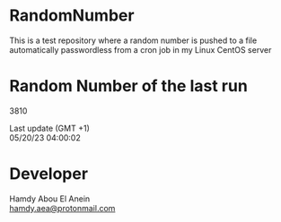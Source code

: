 # RandomNumber    
This is a test repository where a random number is pushed to a file automatically passwordless from a cron job in my Linux CentOS server    
# Random Number of the last run   
3810
      
Last update (GMT +1)    
05/20/23 04:00:02
# Developer    
Hamdy Abou El Anein   
hamdy.aea@protonmail.com
